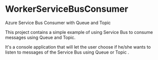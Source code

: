 # WorkerServiceBusConsumer
Azure Service Bus Consumer with Queue and Topic

This project contains a simple example of using Service Bus to consume messages using Queue and Topic.

It's a console application that will let the user choose if he/she wants to listen to messages of the Service Bus using Queue or Topic .
